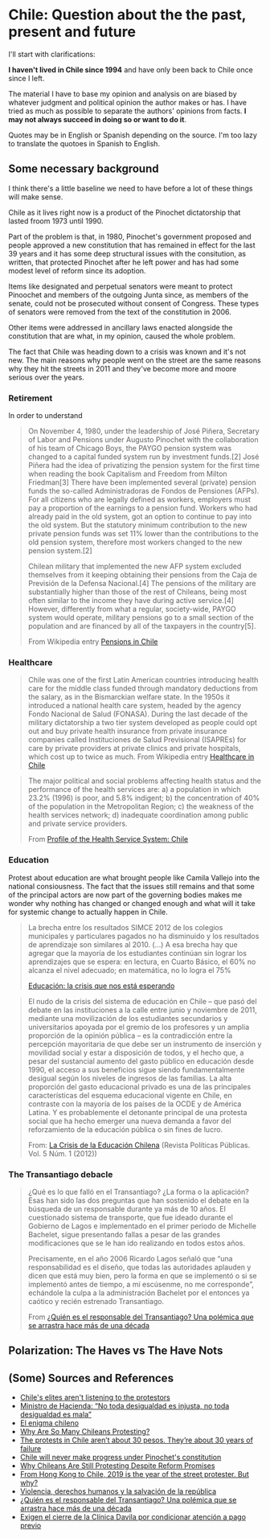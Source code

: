# Chile: Question about the the past, present and future

I'll start with clarifications:

**I haven't lived in Chile since 1994** and have only been back to Chile once since I left.

The material I have to base my opinion and analysis on are biased by whatever judgment and political opinion the author makes or has. I have tried as much as possible to separate the authors' opinions from facts. **I may not always succeed in doing so or want to do it**.

Quotes may be in English or Spanish depending on the source. I'm too lazy to translate the quotoes in Spanish to English.

## Some necessary background

I think there's a little baseline we need to have before a lot of these things will make sense.

Chile as it lives right now is a product of the Pinochet dictatorship that lasted froom 1973 until 1990.

Part of the problem is that, in 1980, Pinochet's government proposed and people approved a new constitution that has remained in effect for the last 39 years and it has some deep structural issues with the consitution, as written, that protected Pinochet after he left power and has had some modest level of reform since its adoption.

Items like designated and perpetual senators were meant to protect Pinoochet and members of the outgoing Junta since, as members of the senate, could not be prosecuted without consent of Congress. These types of senators were removed from the text of the constitution in 2006.

Other items were addressed in ancillary laws enacted alongside the constitution that are what, in my opinion, caused the whole problem.

The fact that Chile was heading down to a crisis was known and it's not new. The main reasons why people went on the street are the same reasons why they hit the streets in 2011 and they've become more and moore serious over the years.

### Retirement

In order to understand

> On November 4, 1980, under the leadership of José Piñera, Secretary of Labor and Pensions under Augusto Pinochet with the collaboration of his team of Chicago Boys, the PAYGO pension system was changed to a capital funded system run by investment funds.[2] José Piñera had the idea of privatizing the pension system for the first time when reading the book Capitalism and Freedom from Milton Friedman[3] There have been implemented several (private) pension funds the so-called Administradoras de Fondos de Pensiones (AFPs). For all citizens who are legally defined as workers, employers must pay a proportion of the earnings to a pension fund. Workers who had already paid in the old system, got an option to continue to pay into the old system. But the statutory minimum contribution to the new private pension funds was set 11% lower than the contributions to the old pension system, therefore most workers changed to the new pension system.[2]
>
> Chilean military that implemented the new AFP system excluded themselves from it keeping obtaining their pensions from the Caja de Previsión de la Defensa Nacional.[4] The pensions of the military are substantially higher than those of the rest of Chileans, being most often similar to the income they have during active service.[4] However, differently from what a regular, society-wide, PAYGO system would operate, military pensions go to a small section of the population and are financed by all of the taxpayers in the country[5].
>
> From Wikipedia entry [Pensions in Chile](https://en.wikipedia.org/wiki/Pensions_in_Chile)

### Healthcare

> Chile was one of the first Latin American countries introducing health care for the middle class funded through mandatory deductions from the salary, as in the Bismarckian welfare state. In the 1950s it introduced a national health care system, headed by the agency Fondo Nacional de Salud (FONASA). During the last decade of the military dictatorship a two tier system developed as people could opt out and buy private health insurance from private insurance companies called Instituciones de Salud Previsional (ISAPREs) for care by private providers at private clinics and private hospitals, which cost up to twice as much.
> From Wikipedia entry [Healthcare in Chile](https://en.wikipedia.org/wiki/Healthcare_in_Chile)


> The major political and social problems affecting health status and the performance of the health services are: a) a population in which 23.2% (1996) is poor, and 5.8% indigent; b) the concentration of 40% of the population in the Metropolitan Region; c) the weakness of the health services network; d) inadequate coordination among public and private service providers.
>
> From [Profile of the Health Service System: Chile](https://www.who.int/ageing/projects/intra/phase_one/alc_intra1_cp_chile.pdf)

### Education

Protest about education are what brought people like Camila Vallejo into the national consiousness. The fact that the issues still remains and that some of the principal actors are now part of the governing bodies makes me wonder why nothing has changed or changed enough and what will it take for systemic change to actually happen in Chile.

> La brecha entre los resultados SIMCE 2012 de los colegios municipales y particulares pagados no ha disminuido y los resultados de aprendizaje son similares al 2010. (…) A esa brecha hay que agregar que la mayoría de los estudiantes continúan sin lograr los aprendizajes que se espera: en lectura, en Cuarto Básico, el 60% no alcanza el nivel adecuado; en matemática, no lo logra el 75%
>
> [Educación: la crisis que nos está esperando](https://ciperchile.cl/2013/05/02/educacion-la-crisis-que-nos-esta-esperando/)

> El nudo de la crisis del sistema de educación en Chile  &ndash; que pasó del debate en las instituciones a la calle entre junio y noviembre de 2011, mediante una movilización de los estudiantes secundarios y universitarios apoyada por el gremio de los profesores y un amplia proporción de la opinión  pública &ndash; es la contradicción entre la percepción mayoritaria de que debe ser un instrumento de inserción y movilidad social y estar a disposición de todos, y el hecho que, a pesar del sustancial aumento del gasto público en educación desde 1990, el acceso a sus beneficios sigue siendo fundamentalmente desigual según los niveles de ingresos de las familias. La alta proporción del gasto educacional privado es una de las principales características del esquema educacional vigente en Chile, en contraste con la mayoría de los países de la OCDE y de América Latina. Y es probablemente el detonante principal de una protesta social que ha hecho emerger una nueva demanda a favor del reforzamiento de la educación pública o sin fines de lucro.
>
> From: [La Crisis de la Educación Chilena](http://www.revistas.usach.cl/ojs/index.php/politicas/article/view/993/943) (Revista Políticas Públicas. Vol. 5 Núm. 1 (2012))

### The Transantiago debacle

> ¿Qué es lo que falló en el Transantiago? ¿La forma o la aplicación? Esas han sido las dos preguntas que han sostenido el debate en la búsqueda de un responsable durante ya más de 10 años. El cuestionado sistema de transporte, que fue ideado durante el Gobierno de Lagos e implementado en el primer periodo de Michelle Bachelet, sigue presentando fallas a pesar de las grandes modificaciones que se le han ido realizando en todos estos años.
>
> Precisamente, en el año 2006 Ricardo Lagos señaló que “una responsabilidad es el diseño, que todas las autoridades aplauden y dicen que está muy bien, pero la forma en que se implementó o si se implementó antes de tiempo, a mí escúsenme, no me corresponde”, echándole la culpa a la administración Bachelet por el entonces ya caótico y recién estrenado Transantiago.
>
> From [¿Quién es el responsable del Transantiago? Una polémica que se arrastra hace más de una década](https://www.publimetro.cl/cl/nacional/2016/11/24/responsable-transantiago-polemica-que-se-arrastra-mas-decada.html)

## Polarization: The Haves vs The Have Nots


## (Some) Sources and References

* [Chile's elites aren't listening to the protestors](https://www.cnn.com/2019/11/04/opinions/chiles-elites-arent-listening-to-the-protestors-garratt/index.html)
* [Ministro de Hacienda: “No toda desigualdad es injusta, no toda desigualdad es mala”](https://www.eldesconcierto.cl/2019/11/03/ministro-de-hacienda-no-toda-desigualdad-es-injusta-no-toda-desigualdad-es-mala/)
* [El enigma chileno](https://www.latercera.com/la-tercera-domingo/noticia/columna-mario-vargas-llosa-enigma-chileno/886086/)
* [Why Are So Many Chileans Protesting?](https://www.bloomberg.com/opinion/articles/2019-10-29/chile-protests-what-are-they-about-exactly)
* [The protests in Chile aren’t about 30 pesos. They’re about 30 years of failure](https://www.washingtonpost.com/opinions/2019/10/23/protests-chile-arent-about-pesos-theyre-about-years-failure/)
* [Chile will never make progress under Pinochet's constitution](https://www.washingtonpost.com/opinions/2019/10/29/chile-will-never-make-progress-under-pinochets-constitution/)
* [Why Chileans Are Still Protesting Despite Reform Promises](https://foreignpolicy.com/2019/10/23/chile-protests-economic-inequality-reforms/)
* [From Hong Kong to Chile, 2019 is the year of the street protester. But why?](https://www.washingtonpost.com/opinions/global-opinions/from-hong-kong-to-chile-2019-is-the-year-of-the-street-protester-but-why/2019/10/27/9f79f4c6-f667-11e9-8cf0-4cc99f74d127_story.html)
* [Violencia, derechos humanos y la salvación de la república](https://ciperchile.cl/2019/11/26/violencia-derechos-humanos-y-la-salvacion-de-la-republica/)
* [¿Quién es el responsable del Transantiago? Una polémica que se arrastra hace más de una década](https://www.publimetro.cl/cl/nacional/2016/11/24/responsable-transantiago-polemica-que-se-arrastra-mas-decada.html)
* [Exigen el cierre de la Clínica Davila por condicionar atención a pago previo](http://lanacion.cl/2019/12/01/exigen-cierre-de-clinica-davila-por-condicionar-atencion-a-pago-previo/)

